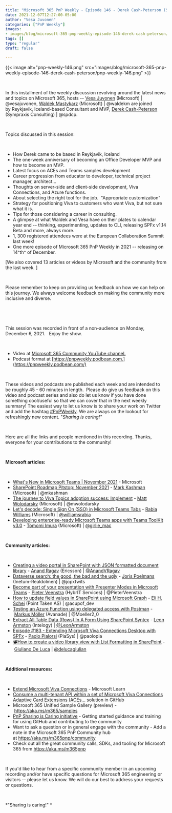 ```yaml
---
title: "Microsoft 365 PnP Weekly - Episode 146 - Derek Cash-Peterson (Sympraxis Consulting)"
date: 2021-12-07T12:27:00-05:00
author: "Vesa Juvonen"
categories: ["PnP Weekly"]
images:
- images/blog/microsoft-365-pnp-weekly-episode-146-derek-cash-peterson/pnp-weekly-146.png
tags: []
type: "regular"
draft: false

---
```

{{< image alt="pnp-weekly-146.png" src="images/blog/microsoft-365-pnp-weekly-episode-146-derek-cash-peterson/pnp-weekly-146.png" >}}

 

In this installment of the weekly discussion revolving around the latest
news and topics on Microsoft 365, hosts -- [Vesa
Juvonen](http://twitter.com/vesajuvonen) (Microsoft) \|
\@vesajuvonen, [Waldek
Mastykarz](http://twitter.com/waldekm) (Microsoft) \| \@waldekm are
joined by Reykjavik, Iceland-based Consultant and MVP, [Derek
Cash-Peterson](http://twitter.com/spdcp) (Sympraxis Consulting) \|
\@spdcp. 

 

Topics discussed in this session:

 

-   How Derek came to be based in Reykjavik, Iceland
-   The one-week anniversary of becoming an Office Developer MVP and how
    to become an MVP. 
-   Latest focus on ACEs and Teams samples development
-   Career progression from educator to developer, technical project
    manager, architect...
-   Thoughts on server-side and client-side development, Viva
    Connections, and Azure functions.   
-   About selecting the right tool for the job.  "Appropriate
    customization"
-   Strategy for positioning Viva to customers who want Viva, but not
    sure what it is.
-   Tips for those considering a career in consulting.
-   A glimpse at what Waldek and Vesa have on their plates to calendar
    year end -- thinking, experimenting, updates to CLI, releasing SPFx
    v1.14 Beta and more, always more.  
-   1, 300 registered attendees were at the European Collaboration
    Summit last week!
-   One more episode of Microsoft 365 PnP Weekly in 2021 -- releasing on
    14^th^ of December.

[We also covered 13 articles or videos by Microsoft and the community
from the last week. ]

 

Please remember to keep on providing us feedback on how we can help on
this journey. We always welcome feedback on making the community more
inclusive and diverse.

 



 

This session was recorded in front of a non-audience on Monday, December
6, 2021.   Enjoy the show. 

 

-   Video at [Microsoft 365 Community YouTube
    channel.](https://aka.ms/m365pnp-videos)
-   Podcast format
    at [https://pnpweekly.podbean.com.](https://pnpweekly.podbean.com/)

 

These videos and podcasts are published each week and are intended to be
roughly 45 - 60 minutes in length.  Please do give us feedback on this
video and podcast series and also do let us know if you have done
something cool/useful so that we can cover that in the next weekly
summary! The easiest way to let us know is to share your work on Twitter
and add the
hashtag [#PnPWeekly](https://twitter.com/search?q=%23pnpweekly). We are
always on the lookout for refreshingly new content. "*Sharing is
caring!"* 

 

Here are all the links and people mentioned in this recording. Thanks,
everyone for your contributions to the community!

 

**Microsoft articles:**

 

-   [What's New in Microsoft Teams \| November
    2021](https://techcommunity.microsoft.com/t5/microsoft-teams-blog/what-s-new-in-microsoft-teams-november-2021/ba-p/3015700) -
    Microsoft
-   [SharePoint Roadmap Pitstop: November
    2021](https://techcommunity.microsoft.com/t5/microsoft-sharepoint-blog/sharepoint-roadmap-pitstop-november-2021/ba-p/3015429) -
    [Mark Kashman](https://twitter.com/mkashman) (Microsoft)
    \| \@mkashman
-   [The journey to Viva Topics adoption success:
    Implement](https://techcommunity.microsoft.com/t5/microsoft-viva-blog/the-journey-to-viva-topics-adoption-success-implement/ba-p/3003131)
    - [Matt Wolodarsky](https://twitter.com/mwolodarsky) (Microsoft)
    \| \@mwolodarsky
-   [Let's decode: Single Sign On (SSO) in Microsoft Teams
    Tabs](https://devblogs.microsoft.com/microsoft365dev/lets-decode-single-sign-on-sso-in-microsoft-teams-tabs/) -
    [Rabia Williams](https://twitter.com/williamsrabia) (Microsoft)
    \| [\@williamsrabia](/t5/user/viewprofilepage/user-id/792201)
-   [Developing enterprise-ready Microsoft Teams apps with Teams ToolKit
    v3.0](https://devblogs.microsoft.com/microsoft365dev/developing-enterprise-ready-microsoft-teams-apps-with-teams-toolkit-v3-0/)
    - [Tomomi Imura](https://twitter.com/girlie_mac) (Microsoft)
    \| [\@girlie_mac](/t5/user/viewprofilepage/user-id/727310)

 

**Community articles:**

 

-   [Creating a video portal in SharePoint with JSON formatted document
    library](https://techcommunity.microsoft.com/t5/microsoft-365-pnp-blog/creating-a-video-portal-in-sharepoint-with-json-formatted/ba-p/3016104)
    - [Anand Ragav](https://twitter.com/anandVragav) (Ericsson)
    \| [\@AnandVRagav](/t5/user/viewprofilepage/user-id/1101372)
-   [Dataverse search: the good, the bad and the
    ugly](http://jopx.blogspot.com/2021/12/dataverse-search-good-bad-and-ugly.html)
    - [Joris Poelmans](https://twitter.com/jopxtwits)
    (Inetum-Realdolmen) \| \@jopxtwits
-   [Become part of your presentation with Presenter Modes in Microsoft
    Teams](https://sharepains.com/2021/12/01/presenter-modes-in-microsoft-teams/)
    - [Pieter Veenstra](https://twitter.com/PieterVeenstra) (HybrIT
    Services) \| \@PieterVeenstra
-   [How to update field values in SharePoint using Microsoft
    Graph](https://elischei.com/how-to-update-field-values-in-sharepoint-using-microsoft-graph/)
    - [Eli H. Schei](https://twitter.com/acupof_dev) (Point Taken AS)
    \| \@acupof_dev
-   [Testing an Azure Function using delegated access with
    Postman](https://mmsharepoint.wordpress.com/2021/12/04/testing-an-azure-function-using-delegated-access-with-postman/)
    - [Markus Möller](https://twitter.com/Moeller2_0) (Avanade)
    \| \@Moeller2_0
-   [Extract All Table Data (Rows) In A Form Using SharePoint
    Syntex](https://www.leonarmston.com/2021/12/extract-all-table-data-rows-using-sharepoint-syntex/) -
    [Leon Armston](https://twitter.com/LeonArmston) (Intelogy)
    \| [\@LeonArmston](/t5/user/viewprofilepage/user-id/855621)
-   [Episode #183 - Extending Microsoft Viva Connections Desktop with
    SPFx](https://www.youtube.com/watch?v=5E-XVKUHQpE) - [Paolo
    Pialorsi](https://twitter.com/PaoloPia) (PiaSys) \| \@paolopia
-   [:film_projector:️How to create a video library view with List
    Formatting in
    SharePoint](https://www.youtube.com/watch?v=pP8DcE-V8uA) - [Giuliano
    De Luca](https://twitter.com/DeLucaGiulian)
    \| [\@delucagiulian](/t5/user/viewprofilepage/user-id/1038317)

 

**Additional resources:**

 

-   [Extend Microsoft Viva
    Connections](https://docs.microsoft.com/en-us/learn/paths/m365-extend-viva-connections/?WT.mc_id=m365-47395-cxa) -
    Microsoft Learn
-   [Consume a multi-tenant API within a set of Microsoft Viva
    Connections Adaptive Card Extensions
    (ACEs\...](https://github.com/pnp/spfx-reference-scenarios/tree/main/samples/ace-pnp-contoso-orders)
    solution in GitHub
-   Microsoft 365 Unified Sample Gallery (preview)
    - <https://aka.ms/m365/samples> 
-   [PnP Sharing is Caring
    initiative](https://aka.ms/sharing-is-caring) - Getting started
    guidance and training for using GitHub and contributing to the
    community
-   Want to ask a question or in general engage with the community - Add
    a note in the Microsoft 365 PnP Community hub
    at <https://aka.ms/m365pnp/community>
-   Check out all the great community calls, SDKs, and tooling for
    Microsoft 365 from <https://aka.ms/m365pnp>

 

If you'd like to hear from a specific community member in an upcoming
recording and/or have specific questions for Microsoft 365 engineering
or visitors -- please let us know. We will do our best to address your
requests or questions.

 

*"Sharing is caring!" *
